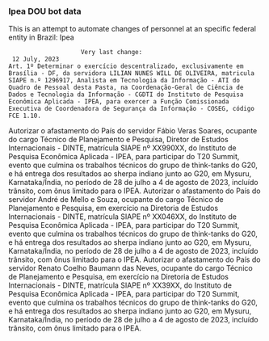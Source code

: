  ### Ipea DOU bot data
 This is an attempt to automate changes of personnel at an specific federal entity in Brazil: Ipea
 
                        Very last change: 
 	 12 July, 2023
	Art. 1º Determinar o exercício descentralizado, exclusivamente em Brasília - DF, da servidora LILIAN NUNES WILL DE OLIVEIRA, matricula SIAPE n.º 1296917, Analista em Tecnologia da Informação - ATI do Quadro de Pessoal desta Pasta, na Coordenação-Geral de Ciência de Dados e Tecnologia da Informação - CGDTI do Instituto de Pesquisa Econômica Aplicada - IPEA, para exercer a Função Comissionada Executiva de Coordenadora de Segurança da Informação - COSEG, código FCE 1.10.
Autorizar o afastamento do País do servidor Fábio Veras Soares, ocupante do cargo Técnico de Planejamento e Pesquisa, Diretor de Estudos Internacionais - DINTE, matrícula SIAPE nº XX990XX, do Instituto de Pesquisa Econômica Aplicada - IPEA, para participar do T20 Summit, evento que culmina os trabalhos técnicos do grupo de think-tanks do G20, e há entrega dos resultados ao sherpa indiano junto ao G20, em Mysuru, Karnataka/Índia, no período de 28 de julho a 4 de agosto de 2023, incluído trânsito, com ônus limitado para o IPEA.
Autorizar o afastamento do País do servidor André de Mello e Souza, ocupante do cargo Técnico de Planejamento e Pesquisa, em exercício na Diretoria de Estudos Internacionais - DINTE, matrícula SIAPE nº XX046XX, do Instituto de Pesquisa Econômica Aplicada - IPEA, para participar do T20 Summit, evento que culmina os trabalhos técnicos do grupo de think-tanks do G20, e há entrega dos resultados ao sherpa indiano junto ao G20, em Mysuru, Karnataka/Índia, no período de 28 de julho a 4 de agosto de 2023, incluído trânsito, com ônus limitado para o IPEA.
Autorizar o afastamento do País do servidor Renato Coelho Baumann das Neves, ocupante do cargo Técnico de Planejamento e Pesquisa, em exercício na Diretoria de Estudos Internacionais - DINTE, matrícula SIAPE nº XX39XX, do Instituto de Pesquisa Econômica Aplicada - IPEA, para participar do T20 Summit, evento que culmina os trabalhos técnicos do grupo de think-tanks do G20, e há entrega dos resultados ao sherpa indiano junto ao G20, em Mysuru, Karnataka/Índia, no período de 28 de julho a 4 de agosto de 2023, incluído trânsito, com ônus limitado para o IPEA.
